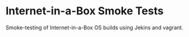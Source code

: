 Internet-in-a-Box Smoke Tests
==============================
Smoke-testing of Internet-in-a-Box OS builds using Jekins and vagrant.
